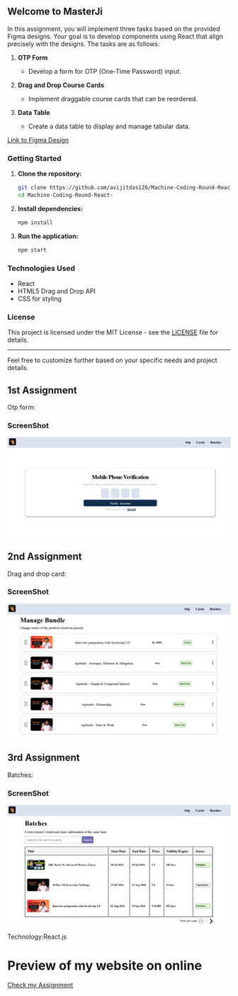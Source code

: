 

## Welcome to MasterJi

In this assignment, you will implement three tasks based on the provided Figma designs. Your goal is to develop components using React that align precisely with the designs. The tasks are as follows:

1. **OTP Form**
   - Develop a form for OTP (One-Time Password) input.

2. **Drag and Drop Course Cards**
   - Implement draggable course cards that can be reordered.

3. **Data Table**
   - Create a data table to display and manage tabular data.

[Link to Figma Design](https://www.figma.com/design/Q6WXf1sbhMReexH4wuzeod/MasterJi-assignments?node-id=15-265&t=wgcIGUj8cYmfyyYf-0) 

### Getting Started

1. **Clone the repository:**
   ```bash
   git clone https://github.com/avijitdas126/Machine-Coding-Round-React-.git
   cd Machine-Coding-Round-React-
   ```

2. **Install dependencies:**
   ```bash
   npm install
   ```

3. **Run the application:**
   ```bash
   npm start
   ```

### Technologies Used

- React
- HTML5 Drag and Drop API
- CSS for styling

### License

This project is licensed under the MIT License - see the [LICENSE](LICENSE) file for details.

---

Feel free to customize further based on your specific needs and project details.

## 1st Assignment

Otp form:
### ScreenShot

![ScreenShot of Otp](<public/Screenshot 2024-07-24 at 23-14-59 Assignment.png>)

## 2nd Assignment

 Drag and drop card:
### ScreenShot

![ScreenShot of card](<public/Screenshot 2024-07-24 at 23-15-23 Assignment.png>)

## 3rd Assignment

 Batches:
### ScreenShot

![ScreenShot of card](<public/Screenshot 2024-07-24 at 23-15-40 Assignment.png>)

Technology:React.js

# Preview of my website on online

<a href="">Check my Assignment</a>

